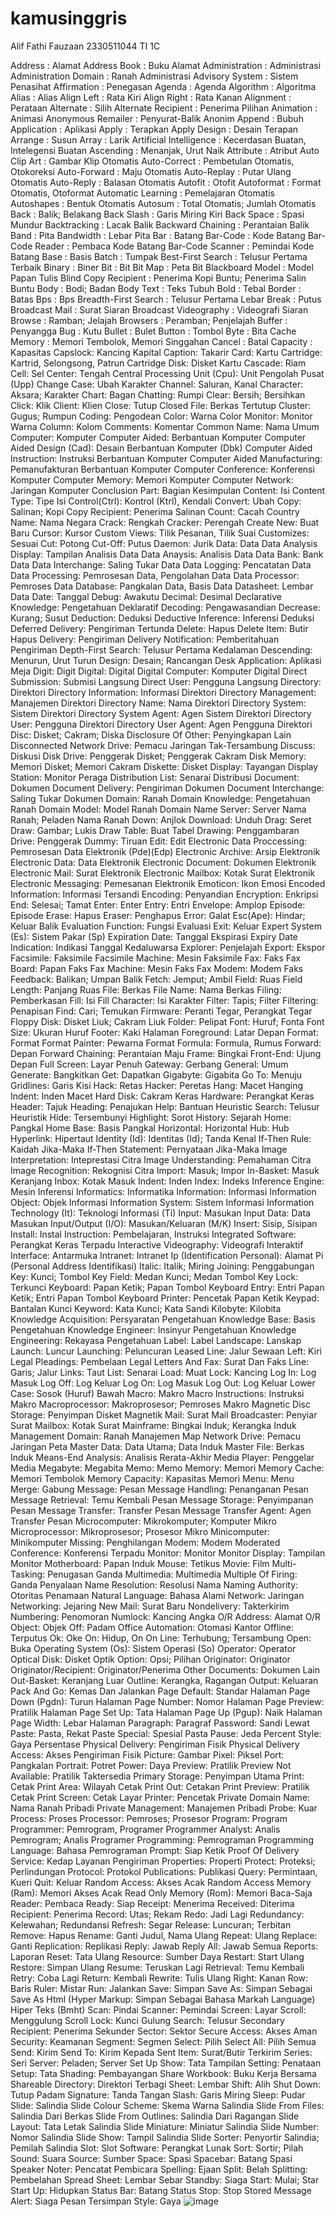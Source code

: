 # kamusinggris
Alif Fathi Fauzaan
2330511044
TI 1C


Address  :	Alamat
Address Book  :	Buku Alamat
Administration  :	Administrasi
Administration Domain  :	Ranah Administrasi
Advisory System  :	Sistem Penasihat
Affirmation  :	Penegasan
Agenda  :	Agenda
Algorithm  :	Algoritma
Alias  :	Alias
Align Left  :	Rata Kiri
Align Right  :	Rata Kanan
Alignment  :	Perataan
Alternate  :	Silih
Alternate Recipient  :	Penerima Pilihan
Animation  :	Animasi
Anonymous Remailer  :	Penyurat-Balik Anonim
Append  :	Bubuh
Application  :	Aplikasi
Apply  :	Terapkan
Apply Design  :	Desain Terapan
Arrange  :	Susun
Array  :	Larik
Artificial Intelligence  :	Kecerdasan Buatan, Intelegensi Buatan
Ascending  :	Menanjak, Urut Naik
Attribute  :	Atribut
Auto Clip Art  :	Gambar Klip Otomatis
Auto-Correct  :	Pembetulan Otomatis, Otokoreksi
Auto-Forward  :	Maju Otomatis
Auto-Replay  :	Putar Ulang Otomatis
Auto-Reply  :	Balasan Otomatis
Autofit  :	Otofit
Autoformat  :	Format Otomatis, Otoformat
Automatic Learning  :	Pemelajaran Otomatis
Autoshapes  :	Bentuk Otomatis
Autosum  :	Total Otomatis; Jumlah Otomatis
Back  :	Balik; Belakang
Back Slash  :	Garis Miring Kiri
Back Space  :	Spasi Mundur
Backtracking  :	Lacak Balik
Backward Chaining  :	Perantaian Balik
Band  :	Pita
Bandwidth  :	Lebar Pita
Bar  :	Batang
Bar-Code  :	Kode Batang
Bar-Code Reader  :	Pembaca Kode Batang
Bar-Code Scanner  :	Pemindai Kode Batang
Base  :	Basis
Batch  :	Tumpak
Best-First Search  :	Telusur Pertama Terbaik
Binary  :	Biner
Bit  :	Bit
Bit Map  :	Peta Bit
Blackboard Model  :	Model Papan Tulis
Blind Copy Recipient  :	Penerima Kopi Buntu; Penerima Salin Buntu
Body  :	Bodi; Badan
Body Text  :	Teks Tubuh
Bold  :	Tebal
Border  :	Batas
Bps  :	Bps
Breadth-First Search  :	Telusur Pertama Lebar
Break  :	Putus
Broadcast Mail  :	Surat Siaran
Broadcast Videography  :	Videografi Siaran
Browse  :	Ramban; Jelajah
Browsers   :	Peramban; Penjelajah
Buffer  :	Penyangga
Bug  :	Kutu
Bullet  :	Bulet
Button  :	Tombol
Byte  :	Bita
Cache Memory  :	Memori Tembolok, Memori Singgahan
Cancel  :	Batal
Capacity  :	Kapasitas
Capslock:	Kancing Kapital
Caption:	Takarir
Card:	Kartu
Cartridge:	Kartrid, Selongsong, Patrun
Cartridge Disk:	Disket Kartu
Cascade:	Riam
Cell:	Sel
Center:	Tengah
Central Processing Unit (Cpu):	Unit Pengolah Pusat (Upp)
Change Case:	Ubah Karakter
Channel:	Saluran, Kanal
Character:	Aksara; Karakter
Chart:	Bagan
Chatting:	Rumpi
Clear:	Bersih; Bersihkan
Click:	Klik
Client:	Klien
Close:	Tutup
Closed File:	Berkas Tertutup
Cluster:	Gugus; Rumpun
Coding:	Pengodean
Color:	Warna
Color Monitor:	Monitor Warna
Column:	Kolom
Comments:	Komentar
Common Name:	Nama Umum
Computer:	Komputer
Computer Aided:	Berbantuan Komputer
Computer Aided Design (Cad):	Desain Berbantuan Komputer (Dbk)
Computer Aided Instruction:	Instruksi Berbantuan Komputer
Computer Aided Manufacturing:	Pemanufakturan Berbantuan Komputer
Computer Conference:	Konferensi Komputer
Computer Memory:	Memori Komputer
Computer Network:	Jaringan Komputer
Conclusion Part:	Bagian Kesimpulan
Content:	Isi
Content Type:	Tipe Isi
Control(Ctrl):	Kontrol (Ktrl), Kendali
Convert:	Ubah
Copy:	Salinan; Kopi
Copy Recipient:	Penerima Salinan
Count:	Cacah
Country Name:	Nama Negara
Crack:	Rengkah
Cracker:	Perengah
Create New:	Buat Baru
Cursor:	Kursor
Custom Views:	Tilik Pesanan, Tilik Suai
Customizes:	Sesuai
Cut:	Potong
Cut-Off:	Putus
Daemon:	Jurik
Data:	Data
Data Analysis Display:	Tampilan Analisis Data
Data Anaysis:	Analisis Data
Data Bank:	Bank Data
Data Interchange:	Saling Tukar Data
Data Logging:	Pencatatan Data
Data Processing:	Pemrosesan Data, Pengolahan Data
Data Processor:	Pemroses Data
Database:	Pangkalan Data, Basis Data
Datasheet:	Lembar Data
Date:	Tanggal
Debug:	Awakutu
Decimal:	Desimal
Declarative Knowledge:	Pengetahuan Deklaratif
Decoding:	Pengawasandian
Decrease:	Kurang; Susut
Deduction:	Deduksi
Deductive Inference:	Inferensi Deduksi
Deferred Delivery:	Pengiriman Tertunda
Delete:	Hapus
Delete Item:	Butir Hapus
Delivery:	Pengiriman
Delivery Notification:	Pemberitahuan Pengiriman
Depth-First Search:	Telusur Pertama Kedalaman
Descending:	Menurun, Urut Turun
Design:	Desain; Rancangan
Desk Application:	Aplikasi Meja
Digit:	Digit
Digital:	Digital
Digital Computer:	Komputer Digital
Direct Submission:	Submisi Langsung
Direct User:	Pengguna Langsung
Directory:	Direktori
Directory Information:	Informasi Direktori
Directory Management:	Manajemen Direktori
Directory Name:	Nama Direktori
Directory System:	Sistem Direktori
Directory System Agent:	Agen Sistem Direktori
Directory User:	Pengguna Direktori
Directory User Agent:	Agen Pengguna Direktori
Disc:	Disket; Cakram; Diska
Disclosure Of Other:	Penyingkapan Lain
Disconnected Network Drive:	Pemacu Jaringan Tak-Tersambung
Discuss:	Diskusi
Disk Drive:	Penggerak Disket; Penggerak Cakram
Disk Memory:	Memori Disket; Memori Cakram
Diskette:	Disket
Display:	Tayangan
Display Station:	Monitor Peraga
Distribution List:	Senarai Distribusi
Document:	Dokumen
Document Delivery:	Pengiriman Dokumen
Document Interchange:	Saling Tukar Dokumen
Domain:	Ranah
Domain Knowledge:	Pengetahuan Ranah
Domain Model:	Model Ranah
Domain Name Server:	Server Nama Ranah; Peladen Nama Ranah
Down:	Anjlok
Download:	Unduh
Drag:	Seret
Draw:	Gambar; Lukis
Draw Table:	Buat Tabel
Drawing:	Penggambaran
Drive:	Penggerak
Dummy:	Tiruan
Edit:	Edit
Electronic Data Proccessing:	Pemrosesan Data Elektronik (Pde)(Edp)
Electronic Archive:	Arsip Elektronik
Electronic Data:	Data Elektronik
Electronic Document:	Dokumen Elektronik
Electronic Mail:	Surat Elektronik
Electronic Mailbox:	Kotak Surat Elektronik
Electronic Messaging:	Pemesanan Elektronik
Emoticon:	Ikon Emosi
Encoded Information:	Informasi Tersandi
Encoding:	Penyandian
Encryption:	Enkripsi
End:	Selesai; Tamat
Enter:	Enter
Entry:	Entri
Envelope:	Amplop
Episode:	Episode
Erase:	Hapus
Eraser:	Penghapus
Error:	Galat
Esc(Ape):	Hindar; Keluar Balik
Evaluation Function:	Fungsi Evaluasi
Exit:	Keluar
Expert System (Es):	Sistem Pakar (Sp)
Expiration Date:	Tanggal Ekspirasi
Expiry Date Indication:	Indikasi Tanggal Kedaluwarsa
Explorer:	Penjelajah
Export:	Ekspor
Facsimile:	Faksimile
Facsimile Machine:	Mesin Faksimile
Fax:	Faks
Fax Board:	Papan Faks
Fax Machine:	Mesin Faks
Fax Modem:	Modem Faks
Feedback:	Balikan; Umpan Balik
Fetch:	Jemput; Ambil
Field:	Ruas
Field Length:	Panjang Ruas
File:	Berkas
File Name:	Nama Berkas
Filing:	Pemberkasan
Fill:	Isi
Fill Character:	Isi Karakter
Filter:	Tapis; Filter
Filtering:	Penapisan
Find:	Cari; Temukan
Firmware:	Peranti Tegar, Perangkat Tegar
Floppy Disk:	Disket Liuk; Cakram Liuk
Folder:	Pelipat
Font:	Huruf; Fonta
Font Size:	Ukuran Huruf
Footer:	Kaki Halaman
Foreground:	Latar Depan
Format:	Format
Format Painter:	Pewarna Format
Formula:	Formula, Rumus
Forward:	Depan
Forward Chaining:	Perantaian Maju
Frame:	Bingkai
Front-End:	Ujung Depan
Full Screen:	Layar Penuh
Gateway:	Gerbang
General:	Umum
Generate:	Bangkitkan
Get:	Dapatkan
Gigabyte:	Gigabita
Go To:	Menuju
Gridlines:	Garis Kisi
Hack:	Retas
Hacker:	Peretas
Hang:	Macet
Hanging Indent:	Inden Macet
Hard Disk:	Cakram Keras
Hardware:	Perangkat Keras
Header:	Tajuk
Heading:	Penajukan
Help:	Bantuan
Heuristic Search:	Telusur Heuristik
Hide:	Tersembunyi
Highlight:	Sorot
History:	Sejarah
Home:	Pangkal
Home Base:	Basis Pangkal
Horizontal:	Horizontal
Hub:	Hub
Hyperlink:	Hipertaut
Identity (Id):	Identitas (Id); Tanda Kenal
If-Then Rule:	Kaidah Jika-Maka
If-Then Statement:	Pernyataan Jika-Maka
Image Interpretation:	Inteprestasi Citra
Image Understanding:	Pemahaman Citra
Image Recognition:	Rekognisi Citra
Import:	Masuk; Impor
In-Basket:	Masuk Keranjang
Inbox:	Kotak Masuk
Indent:	Inden
Index:	Indeks
Inference Engine:	Mesin Inferensi
Informatics:	Informatika
Information:	Informasi
Information Object:	Objek Informasi
Information System:	Sistem Informasi
Information Technology (It):	Teknologi Informasi (Ti)
Input:	Masukan
Input Data:	Data Masukan
Input/Output (I/O):	Masukan/Keluaran (M/K)
Insert:	Sisip, Sisipan
Install:	Instal
Instruction:	Pembelajaran, Instruksi
Integrated Software:	Perangkat Keras Terpadu
Interactive Videography:	Videografi Interaktif
Interface:	Antarmuka
Intranet:	Intranet
Ip (Identification Personal):	Alamat Pi (Personal Address Identifikasi)
Italic:	Italik; Miring
Joining:	Penggabungan
Key:	Kunci; Tombol
Key Field:	Medan Kunci; Medan Tombol
Key Lock:	Terkunci
Keyboard:	Papan Ketik; Papan Tombol
Keyboard Entry:	Entri Papan Ketik; Entri Papan Tombol
Keyboard Printer:	Pencetak Papan Ketik
Keypad:	Bantalan Kunci
Keyword:	Kata Kunci; Kata Sandi
Kilobyte:	Kilobita
Knowledge Acquisition:	Persyaratan Pengetahuan
Knowledge Base:	Basis Pengetahuan
Knowledge Engineer:	Insinyur Pengetahuan
Knowledge Engineering:	Rekayasa Pengetahuan
Label:	Label
Landscape:	Lanskap
Launch:	Luncur
Launching:	Peluncuran
Leased Line:	Jalur Sewaan
Left:	Kiri
Legal Pleadings:	Pembelaan Legal
Letters And Fax:	Surat Dan Faks
Line:	Garis; Jalur
Links:	Taut
List:	Senarai
Load:	Muat
Lock:	Kancing
Log In:	Log Masuk
Log Off:	Log Keluar
Log On:	Log Masuk
Log Out:	Log Keluar
Lower Case:	Sosok (Huruf) Bawah
Macro:	Makro
Macro Instructions:	Instruksi Makro
Macroprocessor:	Makroprosesor; Pemroses Makro
Magnetic Disc Storage:	Penyimpan Disket Magnetik
Mail:	Surat
Mail Broadcaster:	Penyiar Surat
Mailbox:	Kotak Surat
Mainframe:	Bingkai Induk; Kerangka Induk
Management Domain:	Ranah Manajemen
Map Network Drive:	Pemacu Jaringan Peta
Master Data:	Data Utama; Data Induk
Master File:	Berkas Induk
Means-End Analysis:	Analisis Rerata-Akhir
Media Player:	Penggelar Media
Megabyte:	Megabita
Memo:	Memo
Memory:	Memori
Memory Cache:	Memori Tembolok
Memory Capacity:	Kapasitas Memori
Menu:	Menu
Merge:	Gabung
Message:	Pesan
Message Handling:	Penanganan Pesan
Message Retrieval:	Temu Kembali Pesan
Message Storage:	Penyimpanan Pesan
Message Transfer:	Transfer Pesan
Message Transfer Agent:	Agen Transfer Pesan
Microcomputer:	Mikrokomputer; Komputer Mikro
Microprocessor:	Mikroprosesor; Prosesor Mikro
Minicomputer:	Minikomputer
Missing:	Penghilangan
Modem:	Modem
Moderated Conference:	Konferensi Terpadu
Monitor:	Monitor
Monitor Display:	Tampilan Monitor
Motherboard:	Papan Induk
Mouse:	Tetikus
Movie:	Film
Multi-Tasking:	Penugasan Ganda
Multimedia:	Multimedia
Multiple Of Firing:	Ganda Penyalaan
Name Resolution:	Resolusi Nama
Naming Authority:	Otoritas Penamaan
Natural Language:	Bahasa Alami
Network:	Jaringan
Networking:	Jejaring
New Mail:	Surat Baru
Nondelivery:	Takterkirim
Numbering:	Penomoran
Numlock:	Kancing Angka
O/R Address:	Alamat O/R
Object:	Objek
Off:	Padam
Office Automation:	Otomasi Kantor
Offline:	Terputus
Ok:	Oke
On:	Hidup, On
On Line:	Terhubung; Tersambung
Open:	Buka
Operating System (Os):	Sistem Operasi (So)
Operator:	Operator
Optical Disk:	Disket Optik
Option:	Opsi; Pilihan
Originator:	Originator
Originator/Recipient:	Originator/Penerima
Other Documents:	Dokumen Lain
Out-Basket:	Keranjang Luar
Outline:	Kerangka, Ragangan
Output:	Keluaran
Pack And Go:	Kemas Dan Jalankan
Page Default:	Standar Halaman
Page Down (Pgdn):	Turun Halaman
Page Number:	Nomor Halaman
Page Preview:	Pratilik Halaman
Page Set Up:	Tata Halaman
Page Up (Pgup):	Naik Halaman
Page Width:	Lebar Halaman
Paragraph:	Paragraf
Password:	Sandi Lewat
Paste:	Pasta, Rekat
Paste Special:	Spesial Pasta
Pause:	Jeda
Percent Style:	Gaya Persentase
Physical Delivery:	Pengiriman Fisik
Physical Delivery Access:	Akses Pengiriman Fisik
Picture:	Gambar
Pixel:	Piksel
Port:	Pangkalan
Portrait:	Potret
Power:	Daya
Preview:	Pratilik
Preview Not Available:	Pratilik Taktersedia
Primary Storage:	Penyimpan Utama
Print:	Cetak
Print Area:	Wilayah Cetak
Print Out:	Cetakan
Print Preview:	Pratilik Cetak
Print Screen:	Cetak Layar
Printer:	Pencetak
Private Domain Name:	Nama Ranah Pribadi
Private Management:	Manajemen Pribadi
Probe:	Kuar
Process:	Proses
Processor:	Pemroses; Prosesor
Program:	Program
Programmer:	Pemrogram, Programer
Programmer Analyst:	Analis Pemrogram; Analis Programer
Programming:	Pemrograman
Programming Language:	Bahasa Pemrograman
Prompt:	Siap Ketik
Proof Of Delivery Service:	Kedap Layanan Pengiriman
Properties:	Properti
Protect:	Proteksi; Perlindungan
Protocol:	Protokol
Publications:	Publikasi
Query:	Permintaan, Kueri
Quit:	Keluar
Random Access:	Akses Acak
Random Access Memory (Ram):	Memori Akses Acak
Read Only Memory (Rom):	Memori Baca-Saja
Reader:	Pembaca
Ready:	Siap
Receipt:	Menerima
Received:	Diterima
Recipient:	Penerima
Record:	Utas; Rekam
Redo:	Jadi Lagi
Redundancy:	Kelewahan; Redundansi
Refresh:	Segar
Release:	Luncuran; Terbitan
Remove:	Hapus
Rename:	Ganti Judul, Nama Ulang
Repeat:	Ulang
Replace:	Ganti
Replication:	Replikasi
Reply:	Jawab
Reply All:	Jawab Semua
Reports:	Laporan
Reset:	Tata Ulang
Resource:	Sumber Daya
Restart:	Start Ulang
Restore:	Simpan Ulang
Resume:	Teruskan Lagi
Retrieval:	Temu Kembali
Retry:	Coba Lagi
Return:	Kembali
Rewrite:	Tulis Ulang
Right:	Kanan
Row:	Baris
Ruler:	Mistar
Run:	Jalankan
Save:	Simpan
Save As:	Simpan Sebagai
Save As Html (Hyper Markup:	Simpan Sebagai Bahasa Markah Language) Hiper Teks (Bmht)
Scan:	Pindai
Scanner:	Pemindai
Screen:	Layar
Scroll:	Menggulung
Scroll Lock:	Kunci Gulung
Search:	Telusur
Secondary Recipient:	Penerima Sekunder
Sector:	Sektor
Secure Access:	Akses Aman
Security:	Keamanan
Segment:	Segmen
Select:	Pilih
Select All:	Pilih Semua
Send:	Kirim
Send To:	Kirim Kepada
Sent Item:	Surat/Butir Terkirim
Series:	Seri
Server:	Peladen; Server
Set Up Show:	Tata Tampilan
Setting:	Penataan
Setup:	Tata
Shading:	Pembayangan
Share Workbook:	Buku Kerja Bersama
Shareable Directory:	Direktori Terbagi
Sheet:	Lembar
Shift:	Alih
Shut Down:	Tutup Padam
Signature:	Tanda Tangan
Slash:	Garis Miring
Sleep:	Pudar
Slide:	Salindia
Slide Colour Scheme:	Skema Warna Salindia
Slide From Files:	Salindia Dari Berkas
Slide From Outlines:	Salindia Dari Ragangan
Slide Layout:	Tata Letak Salindia
Slide Miniature:	Miniatur Salindia
Slide Number:	Nomor Salindia
Slide Show:	Tampil Salindia
Slide Sorter:	Penyortir Salindia; Pemilah Salindia
Slot:	Slot
Software:	Perangkat Lunak
Sort:	Sortir; Pilah
Sound:	Suara
Source:	Sumber
Space:	Spasi
Spacebar:	Batang Spasi
Speaker Noter:	Pencatat Pembicara
Spelling:	Ejaan
Split:	Belah
Splitting:	Pembelahan
Spread Sheet:	Lembar Sebar
Standby:	Siaga
Start:	Mulai; Star
Start Up:	Hidupkan
Status Bar:	Batang Status
Stop:	Stop
Stored Message Alert:	Siaga Pesan Tersimpan
Style:	Gaya
![image](https://github.com/AlifFathi01/kamusinggris/assets/159992239/ecc9ebbf-dbae-42c8-a78b-71dbf53cb893)





